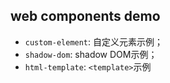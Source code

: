 ## web components demo

- `custom-element`: 自定义元素示例；
- `shadow-dom`: shadow DOM示例；
- `html-template`: `<template>`示例
